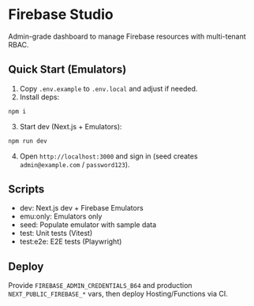 # Firebase Studio

Admin-grade dashboard to manage Firebase resources with multi-tenant RBAC.

## Quick Start (Emulators)

1. Copy `.env.example` to `.env.local` and adjust if needed.
2. Install deps:

```bash
npm i
```

3. Start dev (Next.js + Emulators):

```bash
npm run dev
```

4. Open `http://localhost:3000` and sign in (seed creates `admin@example.com` / `password123`).

## Scripts
- dev: Next.js dev + Firebase Emulators
- emu:only: Emulators only
- seed: Populate emulator with sample data
- test: Unit tests (Vitest)
- test:e2e: E2E tests (Playwright)

## Deploy

Provide `FIREBASE_ADMIN_CREDENTIALS_B64` and production `NEXT_PUBLIC_FIREBASE_*` vars, then deploy Hosting/Functions via CI.

